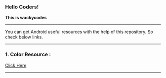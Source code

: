 ### Hello Coders!
**This is wackycodes**

***
You can get Android useful resources with the help of this repository.
So check below links.

***
### 1. Color Resource :
 [Click Here](https://github.com/WackyCodes/AndroidUses/blob/main/colors.xml)
 
***
